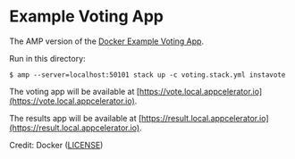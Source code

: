 Example Voting App
==================

The AMP version of the [Docker Example Voting App](https://github.com/docker/example-voting-app).

Run in this directory:

    $ amp --server=localhost:50101 stack up -c voting.stack.yml instavote

The voting app will be available at [https://vote.local.appcelerator.io](https://vote.local.appcelerator.io).

The results app will be available at [https://result.local.appcelerator.io](https://result.local.appcelerator.io).

Credit: Docker ([LICENSE](https://github.com/docker/example-voting-app/blob/master/LICENSE))

